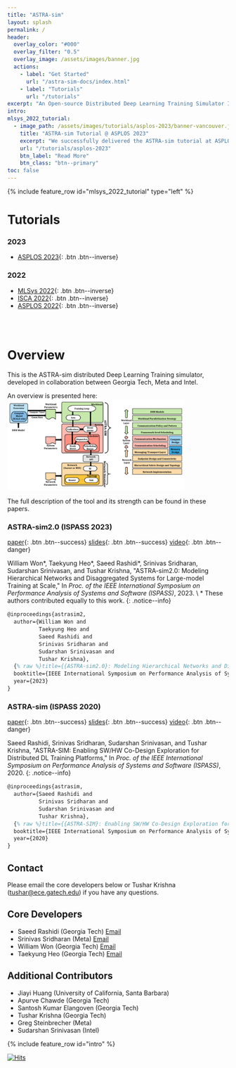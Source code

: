 ```yaml
---
title: "ASTRA-sim"
layout: splash
permalink: /
header:
  overlay_color: "#000"
  overlay_filter: "0.5"
  overlay_image: /assets/images/banner.jpg
  actions:
    - label: "Get Started"
      url: "/astra-sim-docs/index.html"
    - label: "Tutorials"
      url: "/tutorials"
excerpt: "An Open-source Distributed Deep Learning Training Simulator Infrastructure"
intro:
mlsys_2022_tutorial:
  - image_path: /assets/images/tutorials/asplos-2023/banner-vancouver.jpg
    title: "ASTRA-sim Tutorial @ ASPLOS 2023"
    excerpt: "We successfully delivered the ASTRA-sim tutorial at ASPLOS 2023.<br>Mar 26, 2023<br>Vancouver, Canada."
    url: "/tutorials/asplos-2023"
    btn_label: "Read More"
    btn_class: "btn--primary"
toc: false
---
```

{% include feature_row id="mlsys_2022_tutorial" type="left" %}



# Tutorials
### 2023
- [ASPLOS 2023](/tutorials/asplos-2023){: .btn .btn--inverse}

### 2022
- [MLSys 2022](/tutorials/mlsys-2022){: .btn .btn--inverse}
- [ISCA 2022](/tutorials/isca-2022){: .btn .btn--inverse}
- [ASPLOS 2022](/tutorials/asplos-2022){: .btn .btn--inverse}

<br><br>

# Overview
This is the ASTRA-sim distributed Deep Learning Training simulator, developed in collaboration between Georgia Tech, Meta and Intel.

An overview is presented here:<br>
<img src="/assets/images/astrasim_overview_codesign.png" alt="" width="80%"/>

The full description of the tool and its strength can be found in these papers.


### ASTRA-sim2.0 (ISPASS 2023)
[paper](https://arxiv.org/abs/2303.14006){: .btn .btn--success}
[slides](/assets/papers/astra-sim2/ASTRA-sim2-ISPASS_2023.pdf){: .btn .btn--success}
[video](https://youtu.be/QGilXx_GEXs?si=3bASNTAtyTsk_Gi8){: .btn .btn--danger}

William Won\*, Taekyung Heo\*, Saeed Rashidi\*, Srinivas Sridharan, Sudarshan Srinivasan, and Tushar Krishna,
"ASTRA-sim2.0: Modeling Hierarchical Networks and Disaggregated Systems for Large-model Training at Scale,"
In *Proc. of the IEEE International Symposium on Performance Analysis of Systems and Software (ISPASS)*, 2023. \\
\* These authors contributed equally to this work.
{: .notice--info}
```latex
@inproceedings{astrasim2,
  author={William Won and 
          Taekyung Heo and 
          Saeed Rashidi and 
          Srinivas Sridharan and
          Sudarshan Srinivasan and
          Tushar Krishna},    
  {% raw %}title={{ASTRA-sim2.0}: Modeling Hierarchical Networks and Disaggregated Systems for Large-model Training at Scale},{% endraw %}
  booktitle={IEEE International Symposium on Performance Analysis of Systems and Software (ISPASS)},
  year={2023}
}
```

### ASTRA-sim (ISPASS 2020)
[paper](https://sites.gatech.edu/ece-synergy/files/2020/08/astrasim_ispass2020.pdf){: .btn .btn--success}
[slides](https://cpb-us-w2.wpmucdn.com/sites.gatech.edu/dist/c/332/files/2020/08/ISPASS2020-ASTRA-SIM_talk.pdf){: .btn .btn--success}
[video](https://www.youtube.com/watch?v=S-HE9yBv8_I&list=PLHJB2bhmgB7crXM7wBKIDi7OEa0UTZtrR&index=10){: .btn .btn--danger}

Saeed Rashidi, Srinivas Sridharan, Sudarshan Srinivasan, and Tushar Krishna,
"ASTRA-SIM: Enabling SW/HW Co-Design Exploration for Distributed DL Training Platforms,"
In *Proc. of the IEEE International Symposium on Performance Analysis of Systems and Software (ISPASS)*, 2020.
{: .notice--info}

```latex
@inproceedings{astrasim,
  author={Saeed Rashidi and
          Srinivas Sridharan and
          Sudarshan Srinivasan and
          Tushar Krishna},
  {% raw %}title={{ASTRA-SIM}: Enabling SW/HW Co-Design Exploration for Distributed DL Training Platforms},{% endraw %}
  booktitle={IEEE International Symposium on Performance Analysis of Systems and Software (ISPASS)},
  year={2020}
}
```

## Contact
Please email the core developers below or Tushar Krishna (tushar@ece.gatech.edu) if you have any questions.

## Core Developers
* Saeed Rashidi (Georgia Tech) <a href="mailto:saeed.rashidi@gatech.edu" class="btn btn--info"><i class="fa fa-envelope"></i> Email</a>
* Srinivas Sridharan (Meta) <a href="mailto:ssrinivas@fb.com" class="btn btn--info"><i class="fa fa-envelope"></i> Email</a>
* William Won (Georgia Tech) <a href="mailto:william.won@gatech.edu" class="btn btn--info"><i class="fa fa-envelope"></i> Email</a>
* Taekyung Heo (Georgia Tech) <a href="mailto:taekyung@gatech.edu" class="btn btn--info"><i class="fa fa-envelope"></i> Email</a>

## Additional Contributors
* Jiayi Huang (University of California, Santa Barbara)
* Apurve Chawde (Georgia Tech)
* Santosh Kumar Elangoven (Georgia Tech)
* Tushar Krishna (Georgia Tech)
* Greg Steinbrecher (Meta)
* Sudarshan Srinivasan (Intel)


{% include feature_row id="intro" %}

[![Hits](https://hits.seeyoufarm.com/api/count/incr/badge.svg?url=https%3A%2F%2Fgithub.com%2Fastra-sim%2Fastra-sim.github.io&count_bg=%2379C83D&title_bg=%23555555&icon=&icon_color=%23E7E7E7&title=Visitor&edge_flat=false)](https://hits.seeyoufarm.com)
